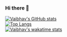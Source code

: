 ### Hi there 👋


[![Vaibhav's GitHub stats](https://github-readme-stats.vercel.app/api?username=Vs153698)](https://github.com/vs153698) <br/>
[![Top Langs](https://github-readme-stats.vercel.app/api/top-langs/?username=Vs153698)](https://github.com/Vs153698) <br/>
[![Vaibhav's wakatime stats](https://github-readme-stats.vercel.app/api/wakatime?username=Vs153698)](https://github.com/Vs153698)

